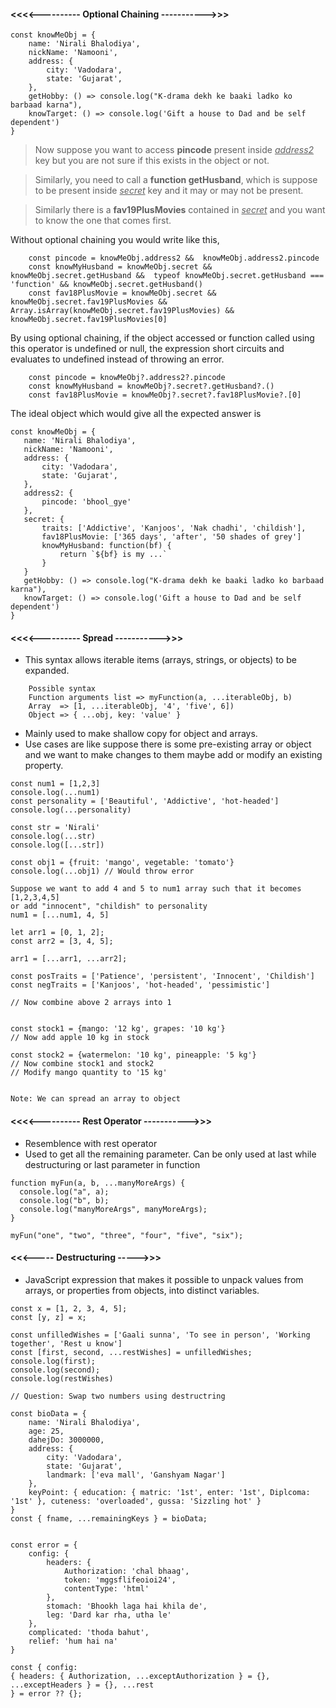 #### <<<<---------- Optional Chaining ----------->>>
```
const knowMeObj = {
    name: 'Nirali Bhalodiya',
    nickName: 'Namooni',
    address: {
        city: 'Vadodara',
        state: 'Gujarat',
    },
    getHobby: () => console.log("K-drama dekh ke baaki ladko ko barbaad karna"),
    knowTarget: () => console.log('Gift a house to Dad and be self dependent')
}
```
>Now suppose you want to access **pincode** present inside *<u>address2</u>* key but you are not sure if this exists in the object or not.

>Similarly, you need to call a **function getHusband**, which is suppose to be present inside *<u>secret</u>* key and it may or may not be present.

>Similarly there is a **fav19PlusMovies** contained in *<u>secret</u>* and you want to know the one that comes first.

Without optional chaining you would write like this,

        const pincode = knowMeObj.address2 &&  knowMeObj.address2.pincode
        const knowMyHusband = knowMeObj.secret && knowMeObj.secret.getHusband &&  typeof knowMeObj.secret.getHusband === 'function' && knowMeObj.secret.getHusband()
        const fav18PlusMovie = knowMeObj.secret && knowMeObj.secret.fav19PlusMovies && Array.isArray(knowMeObj.secret.fav19PlusMovies) && knowMeObj.secret.fav19PlusMovies[0]
    
By using optional chaining, if the object accessed or function called using this operator is undefined or null, the expression short circuits and evaluates to undefined instead of throwing an error.

```
    const pincode = knowMeObj?.address2?.pincode
    const knowMyHusband = knowMeObj?.secret?.getHusband?.()
    const fav18PlusMovie = knowMeObj?.secret?.fav18PlusMovie?.[0]
```

 The ideal object which would give all the expected answer is 
 ```
 const knowMeObj = {
    name: 'Nirali Bhalodiya',
    nickName: 'Namooni',
    address: {
        city: 'Vadodara',
        state: 'Gujarat',
    },
    address2: {
        pincode: 'bhool_gye'
    },
    secret: {
        traits: ['Addictive', 'Kanjoos', 'Nak chadhi', 'childish'],
        fav18PlusMovie: ['365 days', 'after', '50 shades of grey']
        knowMyHusband: function(bf) {
            return `${bf} is my ...`
        }
    }
    getHobby: () => console.log("K-drama dekh ke baaki ladko ko barbaad karna"),
    knowTarget: () => console.log('Gift a house to Dad and be self dependent')
}
```



#### <<<<---------- Spread ----------->>>

- This syntax allows iterable items (arrays, strings, or objects) to be expanded.
```
    Possible syntax
    Function arguments list => myFunction(a, ...iterableObj, b)
    Array  => [1, ...iterableObj, '4', 'five', 6])
    Object => { ...obj, key: 'value' }
```
- Mainly used to make shallow copy for object and arrays.
- Use cases are like suppose there is some pre-existing array or object and we want to make changes to them maybe add or modify an existing property.

```
const num1 = [1,2,3]
console.log(...num1)
const personality = ['Beautiful', 'Addictive', 'hot-headed']
console.log(...personality)

const str = 'Nirali'
console.log(...str)
console.log([...str])

const obj1 = {fruit: 'mango', vegetable: 'tomato'}
console.log(...obj1) // Would throw error

Suppose we want to add 4 and 5 to num1 array such that it becomes [1,2,3,4,5]
or add "innocent", "childish" to personality
num1 = [...num1, 4, 5]

let arr1 = [0, 1, 2];
const arr2 = [3, 4, 5];

arr1 = [...arr1, ...arr2];

const posTraits = ['Patience', 'persistent', 'Innocent', 'Childish']
const negTraits = ['Kanjoos', 'hot-headed', 'pessimistic']

// Now combine above 2 arrays into 1


const stock1 = {mango: '12 kg', grapes: '10 kg'}
// Now add apple 10 kg in stock

const stock2 = {watermelon: '10 kg', pineapple: '5 kg'}
// Now combine stock1 and stock2
// Modify mango quantity to '15 kg'


Note: We can spread an array to object
```

#### <<<<---------- Rest Operator ----------->>>

- Resemblence with rest operator
- Used to get all the remaining parameter. Can be only used at last while destructuring or last parameter in function

```
function myFun(a, b, ...manyMoreArgs) {
  console.log("a", a);
  console.log("b", b);
  console.log("manyMoreArgs", manyMoreArgs);
}

myFun("one", "two", "three", "four", "five", "six");
```

#### <<<----- Destructuring ----->>>
- JavaScript expression that makes it possible to unpack values from arrays, or properties from objects, into distinct variables.
```
const x = [1, 2, 3, 4, 5];
const [y, z] = x;

const unfilledWishes = ['Gaali sunna', 'To see in person', 'Working together', 'Rest u know']
const [first, second, ...restWishes] = unfilledWishes;
console.log(first);
console.log(second);
console.log(restWishes)

// Question: Swap two numbers using destructring

const bioData = {
    name: 'Nirali Bhalodiya',
    age: 25,
    dahejDo: 3000000,
    address: {
        city: 'Vadodara',
        state: 'Gujarat',
        landmark: ['eva mall', 'Ganshyam Nagar']
    },
    keyPoint: { education: { matric: '1st', enter: '1st', Diplcoma: '1st' }, cuteness: 'overloaded', gussa: 'Sizzling hot' } 
}
const { fname, ...remainingKeys } = bioData;
 

const error = { 
    config: {
        headers: {
            Authorization: 'chal bhaag',
            token: 'mggsflifeoioi24',
            contentType: 'html'
        },
        stomach: 'Bhookh laga hai khila de',
        leg: 'Dard kar rha, utha le'
    },
    complicated: 'thoda bahut',
    relief: 'hum hai na' 
}

const { config:
{ headers: { Authorization, ...exceptAuthorization } = {}, ...exceptHeaders } = {}, ...rest
} = error ?? {};

```

